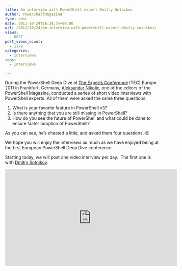 ```yaml
---
title: An interview with PowerShell expert Dmitry Sotnikov
author: PowerShellMagazine
type: post
date: 2011-10-24T16:38:34+00:00
url: /2011/10/24/an-interview-with-powershell-expert-dmitry-sotnikov/
views:
  - 6087
post_views_count:
  - 1178
categories:
  - Interviews
tags:
  - Interviews

---
```

During the PowerShell Deep Dive at [The Experts Conference][1] (TEC) Europe 2011 in Frankfurt, Germany, [Aleksandar Nikolic][2], one of the editors of the PowerShell Magazine, conducted a series of short video interviews with PowerShell experts. All of them were asked the same three questions:

  1. What is your favorite feature in PowerShell v3?
  2. Is there anything that you are still missing in PowerShell?
  3. How do you see the future of PowerShell and what could be done to ensure faster adoption of PowerShell?

As you can see, he&#8217;s cheated a little, and asked them four questions. 😉

We hope you will enjoy the interviews as much as we have enjoyed being at the first European PowerShell Deep Dive conference.

Starting today, we will post one video interview per day.  The first one is with [Dmitry Sotnikov][3].

<p style="text-align: center;">
  <iframe src="http://www.youtube.com/embed/5fO2Shm2NjU?hd=1" frameborder="0" width="560" height="315"></iframe>
</p>

[1]: http://theexpertsconference.com/
[2]: http://powershellers.blogspot.com
[3]: http://dmitrysotnikov.wordpress.com